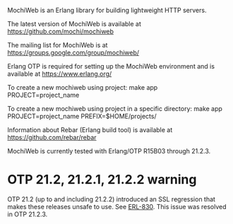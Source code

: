 MochiWeb is an Erlang library for building lightweight HTTP servers.

The latest version of MochiWeb is available at https://github.com/mochi/mochiweb

The mailing list for MochiWeb is at https://groups.google.com/group/mochiweb/

Erlang OTP is required for setting up the MochiWeb environment and is available at https://www.erlang.org/

To create a new mochiweb using project:
   make app PROJECT=project_name

To create a new mochiweb using project in a specific directory:
   make app PROJECT=project_name PREFIX=$HOME/projects/

Information about Rebar (Erlang build tool) is available at https://github.com/rebar/rebar

MochiWeb is currently tested with Erlang/OTP R15B03 through 21.2.3.

# OTP 21.2, 21.2.1, 21.2.2 warning

OTP 21.2 (up to and including 21.2.2) introduced an SSL regression that
makes these releases unsafe to use. See [ERL-830](https://bugs.erlang.org/browse/ERL-830).
This issue was resolved in OTP 21.2.3.
